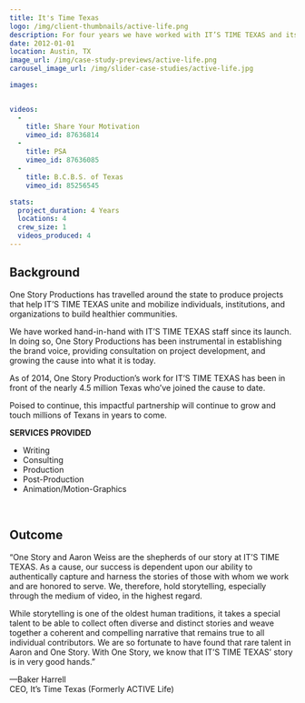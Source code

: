 ```yaml
---
title: It's Time Texas
logo: /img/client-thumbnails/active-life.png
description: For four years we have worked with IT’S TIME TEXAS and its parent organization ACTIVE Life. Together we capture this first-of-its-kind cause whose mission is to empower people to lead healthier lives and build healthier communities.
date: 2012-01-01
location: Austin, TX
image_url: /img/case-study-previews/active-life.png
carousel_image_url: /img/slider-case-studies/active-life.jpg

images: 


videos:
  - 
    title: Share Your Motivation
    vimeo_id: 87636814 
  - 
    title: PSA
    vimeo_id: 87636085 
  -
    title: B.C.B.S. of Texas
    vimeo_id: 85256545

stats:
  project_duration: 4 Years
  locations: 4
  crew_size: 1
  videos_produced: 4
---
```


<h2 class="heading-b heading-major">Background</h2>
<p>One Story Productions has travelled around the state to produce projects that help IT’S TIME TEXAS unite and mobilize individuals, institutions, and organizations to build healthier communities.</p>

<p>We have worked hand-in-hand with IT’S TIME TEXAS staff since its launch. In doing so, One Story Productions has been instrumental in establishing the brand voice, providing consultation on project development, and growing the cause into what it is today. </p>

<p>As of 2014, One Story Production’s work for IT’S TIME TEXAS has been in front of the nearly 4.5 million Texas who’ve joined the cause to date.</p>

<p>Poised to continue, this impactful partnership will continue to grow and touch millions of Texans in years to come.</p>

<p><strong>SERVICES PROVIDED</strong></p>
<ul class="services_provided">
    <li>Writing</li>
    <li>Consulting</li>
    <li>Production</li>
    <li>Post-Production</li>
    <li>Animation/Motion-Graphics</li>
</ul>
<p>&nbsp;</p>
<h2 class="heading-b heading-major">Outcome</h2>
<p>“One Story and Aaron Weiss are the shepherds of our story at IT’S TIME TEXAS.  As a cause, our success is dependent upon our ability to authentically capture and harness the stories of those with whom we work and are honored to serve.  We, therefore, hold storytelling, especially through the medium of video, in the highest regard.</p>
 
<p>While storytelling is one of the oldest human traditions, it takes a special talent to be able to collect often diverse and distinct stories and weave together a coherent and compelling narrative that remains true to all individual contributors.  We are so fortunate to have found that rare talent in Aaron and One Story.  With One Story, we know that IT’S TIME TEXAS’ story is in very good hands.”</p>
<p>&mdash;Baker Harrell<br />
CEO, It’s Time Texas (Formerly ACTIVE Life)</p>
